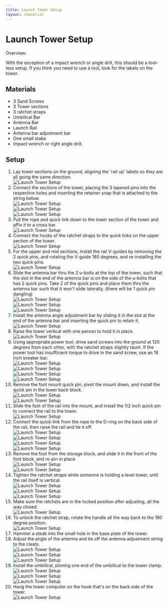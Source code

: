 ```yaml
---
title: Launch Tower Setup
layout: checklist
---
```


# Launch Tower Setup

Overview:

With the exception of a impact wrench or angle drill, this should be a tool-less setup. If you think you need to use a tool, look for the labels on the tower.

## Materials
 - 3 Sand Screws
 - 3 Tower sections
 - 3 ratchet straps
 - Umbilical Bar
 - Antenna Bar
 - Launch Rail
 - Antenna bar adjustment bar
 - One small stake
 - Impact wrench or right angle drill.

## Setup

 1. Lay tower sections on the ground, aligning the 'rail up' labels so they are all going the same direction.  
    ![Launch Tower Setup](tower_images/IMG_20150621_150333.jpg)
 1. Connect the sections of the tower, placing the 3 tapered pins into the respective holes and inserting the retainer snap that is attached to the string below.  
    ![Launch Tower Setup](tower_images/IMG_20150621_150555.jpg)  
    ![Launch Tower Setup](tower_images/IMG_20150621_150607.jpg)  
    ![Launch Tower Setup](tower_images/IMG_20150621_150608.jpg)
 1. Pull the rope and quick link down to the lower section of the tower and affix it to a cross bar.  
    ![Launch Tower Setup](tower_images/IMG_20150621_150721.jpg)
 1. Connect the hooks of the ratchet straps to the quick links on the upper section of the tower.  
    ![Launch Tower Setup](tower_images/IMG_20150621_150837.jpg)
 1. For the upper and mid sections, install the rail V-guides by removing the 2 quick pins, and rotating the V-guide 180 degrees, and re-installing the two quick pins.  
    ![Launch Tower Setup](tower_images/IMG_20150621_151015.jpg)
 1. Slide the antenna bar thru the 2 u-bolts at the top of the tower, such that the slot in the end of the antenna bar is on the side of the u-bolts that has 2 quick pins. Take 2 of the quick pins and place them thru the antenna bar such that it won't slide laterally. (there will be 1 quick pin dangling)  
    ![Launch Tower Setup](tower_images/IMG_20150621_151032.jpg)  
    ![Launch Tower Setup](tower_images/IMG_20150621_151035.jpg)  
    ![Launch Tower Setup](tower_images/IMG_20150621_151104.jpg)
 1. Install the antenna angle adjustment bar by sliding it in the slot at the end of the antenna bar and inserting the quick pin to retain it.  
    ![Launch Tower Setup](tower_images/IMG_20150621_151140.jpg)
 1. Raise the tower vertical with one person to hold it in place.  
    ![Launch Tower Setup](tower_images/IMG_20150621_151348.jpg)
 1. Using appropriate power tool, drive sand screws into the ground at 120 degrees from each other, with the ratchet straps slightly taunt. If the power tool has insufficient torque to drive in the sand screw, use an 18 inch breaker bar.  
    ![Launch Tower Setup](tower_images/IMG_20150621_151713.jpg)  
    ![Launch Tower Setup](tower_images/IMG_20150621_151722.jpg)  
    ![Launch Tower Setup](tower_images/IMG_20150621_151847.jpg)  
    ![Launch Tower Setup](tower_images/IMG_20150621_151945.jpg)
 1. Remove the foot mount quick pin, pivot the mount down, and install the quick pin in the lower back block.  
    ![Launch Tower Setup](tower_images/IMG_20150621_152110.jpg)  
    ![Launch Tower Setup](tower_images/IMG_20150621_152117.jpg)
 1. Slide the foot of the rail into the mount, and install the 1/2 inch quick pin to connect the rail to the tower.  
    ![Launch Tower Setup](tower_images/IMG_20150621_152219.jpg)
 1. Connect the quick-link from the rope to the D-ring on the back side of the rail, then raise the rail and tie it off.  
    ![Launch Tower Setup](tower_images/IMG_20150621_152239.jpg)  
    ![Launch Tower Setup](tower_images/IMG_20150621_152335.jpg)  
    ![Launch Tower Setup](tower_images/IMG_20150621_152350.jpg)  
    ![Launch Tower Setup](tower_images/IMG_20150621_152357.jpg)
 1. Remove the foot from the storage block, and slide it in the front of the foot block, and re-pin in place.  
    ![Launch Tower Setup](tower_images/IMG_20150621_152404.jpg)  
    ![Launch Tower Setup](tower_images/IMG_20150621_152425.jpg)
 1. Tighten the ratchet straps while someone is holding a level tower, until the rail itself is vertical.  
    ![Launch Tower Setup](tower_images/IMG_20150621_153757.jpg)  
    ![Launch Tower Setup](tower_images/IMG_20150621_152450.jpg)  
    ![Launch Tower Setup](tower_images/IMG_20150621_152539.jpg)
 1. Make sure the ratchets are in the locked position after adjusting, all the way closed.  
    ![Launch Tower Setup](tower_images/IMG_20150621_153139.jpg)
   1. To unlock the ratchet strap, rotate the handle all the way back to the 180 degree position.  
      ![Launch Tower Setup](tower_images/IMG_20150621_152546.jpg)
 1. Hammer a steak into the small hole in the base plate of the tower.
 1. Adjust the angle of the antenna and tie off the antenna adjustment string to the cleats.  
    ![Launch Tower Setup](tower_images/IMG_20150621_152710.jpg)  
    ![Launch Tower Setup](tower_images/IMG_20150621_152719.jpg)  
    ![Launch Tower Setup](tower_images/IMG_20150621_154632.jpg)
 1. Install the umbilical, pinning one end of the umbilical to the tower clamp.  
    ![Launch Tower Setup](tower_images/IMG_20150621_152809.jpg)  
    ![Launch Tower Setup](tower_images/IMG_20150621_152753.jpg)  
    ![Launch Tower Setup](tower_images/IMG_20150621_152755.jpg)
 1. Hang the tower computer on the hook that's on the back side of the tower.  
    ![Launch Tower Setup](tower_images/IMG_20150621_152956.jpg)




